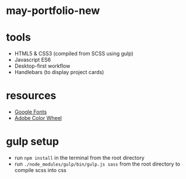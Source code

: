 # may-portfolio-new

# tools

- HTML5 & CSS3 (compiled from SCSS using gulp)
- Javascript ES6
- Desktop-first workflow
- Handlebars (to display project cards)

# resources

 - [Google Fonts](https://fonts.google.com/)
 - [Adobe Color Wheel](https://color.adobe.com/create/color-wheel)

# gulp setup

 - run `npm install` in the terminal from the root directory
 - run `./node_modules/gulp/bin/gulp.js sass` from the root directory to compile scss into css